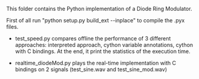 This folder contains the Python implementation of a Diode Ring Modulator.

First of all run "python setup.py build_ext --inplace" to compile the .pyx files.

- test_speed.py compares offline the performance of 3 different approaches: interpreted approach, cython variable annotations, cython with C bindings. At the end, it print the statistics of the execution time.

- realtime_diodeMod.py plays the real-time implementation with C bindings on 2 signals (test_sine.wav and test_sine_mod.wav)
